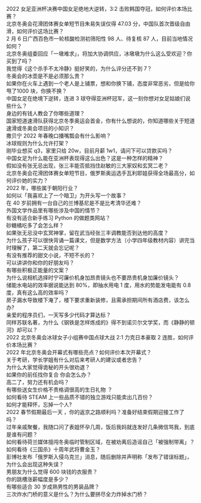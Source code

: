 2022 女足亚洲杯决赛中国女足绝地大逆转，3:2 击败韩国夺冠，如何评价本场比赛？  
北京冬奥会花滑团体赛女单短节目朱易失误仅得 47.03 分，中国队首次晋级自由滑，如何评价这场比赛？  
2 月 6 日广西百色市一轮核酸检测初筛阳性 98 人、待复核 87 人，目前当地情况如何？  
北京冬奥组委回应「一墩难求」，将加大协调供应，冰墩墩为什么这么受欢迎？你买到了吗？  
我觉得《这个杀手不太冷静》挺好笑的，为什么评分还不到 7？  
冬奥会的冰壶是不是必须那么贵？  
如果你在火车上遇到一个老人是上铺票，想和你换下铺，态度非常恶劣，但是给你甩了1000 块，你换不换？  
中国女足在绝境下逆转，连进 3 球夺得亚洲杯冠军，这一刻你想对女足姑娘们说些什么？  
身边的有钱人教会了你哪些道理？  
国家短道速滑队获得北京冬季奥运会首金，你有什么想说的，你知道哪些关于短道速滑或冬奥会项目的小知识？  
撒贝宁 2022 年春晚口播嘴瓢会有什么影响？  
冰球规则为什么允许打架？  
刚毕业想买 q3，家里只给 20w，目前月薪 1w1，请问下可以贷款买吗？  
中国女足为什么能在亚洲杯表现得这么出色？这是一种怎样的精神？  
假如没有张无忌出现，张三丰能否抵挡住赵敏的三大家奴和玄冥二老？  
北京冬奥会花滑团体赛女单短节目，俄罗斯奥运选手瓦利耶娃获得全场最高分，如何评价她的实力？  
2022 年，哪些属于朝阳行业？  
如何以「我喜欢上了一个暗卫」为开头写一个故事？  
在 40 岁前拥有一台自己的兰博基尼是不是比考清华还难？  
外国文学作品里有哪些涉及中国的情节？  
有没有适合新手练习 Python 的做题类网站？  
砂糖橘吃多了会怎么样？  
如果张无忌没中玄冥神掌，留在武当经张三丰调教能否到达他的高度？  
为什么孩子可以很快背诵一篇课文，但是数学方法（小学四年级教材内容）讲完当时理解了，第二天就会忘记呢？  
有没有推荐的甜文小说，不短不长的？  
可以讲讲你和你的好朋友吗？  
有哪些积极正能量的文案？  
为什么说相机选择时宁可廉价机身加昂贵镜头也不要昂贵机身加廉价镜头？  
储能水电站的效率据说能达到 80%，即抽水用电 1 度，用水的势能发电能有 0.8 度，真有这么高的效率吗？  
房子漏水导致楼下淹了，楼下要求重新装修，且需承担期间所有酒店费，该怎么办?  
亲爱的程序员们，一天写多少代码才算达标？  
同样苏联名著，为什么《钢铁是怎样炼成的》得不到诺贝尔文学奖，而《静静的顿河》却可以？  
2022 北京冬奥会冰球女子小组赛中国点球大战 2:1 力克日本豪取 2 连胜，如何评价本场比赛？  
2022 年北京冬奥会开幕式有哪些亮点？如何评价本次开幕式？  
关于考研，学长学姐有什么对后来考研人的建议或者忠告？  
为什么大家觉得诡秘的开头很劝退？  
如果你的前任找你复合 你会怎么办？  
高二了，努力还有机会吗？  
有哪些送女生价格不贵格调很高的生日礼物 ？  
如何看待 STEAM 上一些品质不错的独立游戏只能卖出几百份？  
如何才能释怀，忘掉一个人?  
2022 春节假期最后一天 ，你的返京之路顺利吗？准备好结束假期迎接工作了吗？  
过年亲戚聚餐，我随口问了表姐怀孕几周，饭后我妈就连发好几条微信骂我，到底是谁有问题？  
如何看待荷兰媒体擅闯冬奥临时管制区域，在被劝离后造谣自己「被强制带离」？  
如何看待《三国杀》十周年武将曹金玉？  
彭博社发布「俄罗斯入侵乌克兰」消息，随后删除并声明称「发布了错误标题」，为什么会出现这种失误？  
男朋友为什么觉得 600 块钱的衣服贵？  
你的跳槽涨薪幅度是多少？  
有哪些适合 30 岁成熟男性的男装品牌？  
三次炸水门桥的意义是什么？为什么要拼尽全力炸掉水门桥？  
